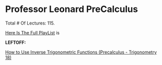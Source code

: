 # Professor Leonard PreCalculus

Total # Of Lectures: 115.

[Here Is The Full PlayList](https://www.youtube.com/playlist?list=PLDesaqWTN6ESsmwELdrzhcGiRhk5DjwLP)
is

**LEFTOFF:**

[How to Use Inverse Trigonometric Functions (Precalculus - Trigonometry 18)](https://www.youtube.com/watch?v=6PB76VMNiX0)
